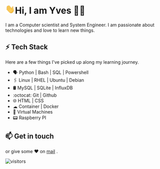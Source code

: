 
# <img src="https://raw.githubusercontent.com/ABSphreak/ABSphreak/master/gifs/Hi.gif" width="30px">Hi, I am Yves 👨‍💻

I am a Computer scientist and System Engineer. I am passionate about technologies and love to learn new things.


## ⚡ Tech Stack

Here are a few things I've picked up along my learning journey.

* 🗣 Python | Bash | SQL | Powershell
* 🖇️ Linux | RHEL | Ubuntu | Debian 
* 🛢️ MySQL | SQLite | InfluxDB
* :octocat: Git | Github
* 🌐 HTML | CSS
* ☁ Container | Docker
* 💠 Virtual Machines
* 📟 Raspberry PI 

## 📫 Get in touch

 or give some ♥ on [mail](mailto:57572072+Wind-net@users.noreply.github.com) .



![visitors](https://visitor-badge.glitch.me/badge?page_id=wind-net/wind-net)
